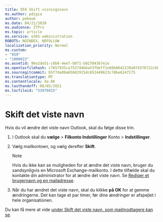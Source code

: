 ```yaml
---
title: 959 Skift visningsnavn
ms.author: pdigia
author: pebaum
ms.date: 04/21/2020
ms.audience: ITPro
ms.topic: article
ms.service: o365-administration
ROBOTS: NOINDEX, NOFOLLOW
localization_priority: Normal
ms.custom:
- "959"
- "1800022"
ms.assetid: 96e2de51-c8b0-4eef-b071-b02784367e1e
ms.openlocfilehash: c7657935ca752744b6a53fbbff1e69b8642239a074376722cbb0b1fa4036650c
ms.sourcegitcommit: b5f7da89a650d2915dc652449623c78be6247175
ms.translationtype: MT
ms.contentlocale: da-DK
ms.lasthandoff: 08/05/2021
ms.locfileid: "53979415"
---
```

# <a name="change-your-display-name"></a>Skift det viste navn
  
Hvis du vil ændre det viste navn Outlook, skal du følge disse trin.
  
1. I Outlook skal du **vælge** \> **Filkonto Indstillinger** Konto \> **Indstillinger**.

2. Vælg mailkontoen, og vælg derefter **Skift**.

    > [!NOTE]
    > Hvis du ikke kan se muligheden for at ændre det viste navn, bruger du sandsynligvis en Microsoft Exchange-mailkonto. I dette tilfælde skal du kontakte din administrator for at ændre det viste navn. Se [Rediger et brugernavn og en mailadresse](https://docs.microsoft.com/microsoft-365/admin/add-users/change-a-user-name-and-email-address).
  
3. Når du har ændret det viste navn, skal du klikke **på OK** for at gemme ændringerne. Det kan tage et par timer, før dine ændringer er afspejlet i hele organisationen.

Du kan få mere at vide [under Skift det viste navn, som mailmodtagere kan se](https://support.office.com/article/2b53331a-ba2a-4803-88dc-ac9fe376c8a9.aspx).
  